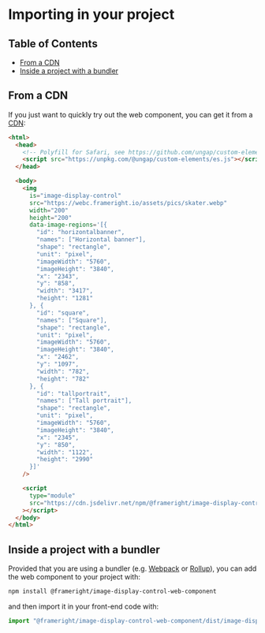 # Importing in your project

## Table of Contents

<!-- toc -->

- [From a CDN](#from-a-cdn)
- [Inside a project with a bundler](#inside-a-project-with-a-bundler)

<!-- tocstop -->

## From a CDN

If you just want to quickly try out the web component, you can get it from a
[CDN](https://cdn.jsdelivr.net/npm/@frameright/image-display-control-web-component/):

```html
<html>
  <head>
    <!-- Polyfill for Safari, see https://github.com/ungap/custom-elements -->
    <script src="https://unpkg.com/@ungap/custom-elements/es.js"></script>
  </head>

  <body>
    <img
      is="image-display-control"
      src="https://webc.frameright.io/assets/pics/skater.webp"
      width="200"
      height="200"
      data-image-regions='[{
        "id": "horizontalbanner",
        "names": ["Horizontal banner"],
        "shape": "rectangle",
        "unit": "pixel",
        "imageWidth": "5760",
        "imageHeight": "3840",
        "x": "2343",
        "y": "858",
        "width": "3417",
        "height": "1281"
      }, {
        "id": "square",
        "names": ["Square"],
        "shape": "rectangle",
        "unit": "pixel",
        "imageWidth": "5760",
        "imageHeight": "3840",
        "x": "2462",
        "y": "1097",
        "width": "782",
        "height": "782"
      }, {
        "id": "tallportrait",
        "names": ["Tall portrait"],
        "shape": "rectangle",
        "unit": "pixel",
        "imageWidth": "5760",
        "imageHeight": "3840",
        "x": "2345",
        "y": "850",
        "width": "1122",
        "height": "2990"
      }]'
    />

    <script
      type="module"
      src="https://cdn.jsdelivr.net/npm/@frameright/image-display-control-web-component@0.0.6/dist/image-display-control.min.js"
    ></script>
  </body>
</html>
```

## Inside a project with a bundler

Provided that you are using a bundler (e.g. [Webpack](https://webpack.js.org/)
or [Rollup](https://rollupjs.org/)), you can add the web component to your
project with:

```bash
npm install @frameright/image-display-control-web-component
```

and then import it in your front-end code with:

```js
import "@frameright/image-display-control-web-component/dist/image-display-control.js";
```
